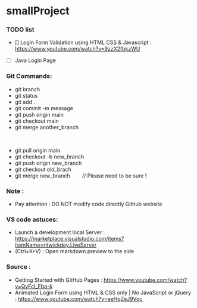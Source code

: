 # smallProject

### TODO list

- [] Login Form Validation using HTML CSS & Javascript : https://www.youtube.com/watch?v=9zzX2fbkzWU 
- [ ] Java Login Page

### Git Commands:
- git branch
- git status
- git add .
- git commit -m message
- git push origin main 
- git checkout main
- git merge another_branch

<br /> 

- git pull origin main
- git checkout -b new_branch
- git push origin new_branch
- git checkout old_brach 
- git merge new_branch        &nbsp;&ensp;&emsp;    // Please need to be sure !
### Note :
- Pay attention : DO NOT modify code directly Github website

### VS code astuces:
- Launch a development local Server : https://marketplace.visualstudio.com/items?itemName=ritwickdey.LiveServer 
- (Ctrl+K+V) : Open markdown preview to the side

### Source :
- Getting Started with GitHub Pages : https://www.youtube.com/watch?v=QyFcl_Fba-k
- Animated Login Form using HTML & CSS only | No JavaScript or jQuery : https://www.youtube.com/watch?v=eeHqZeJ9Vqc 